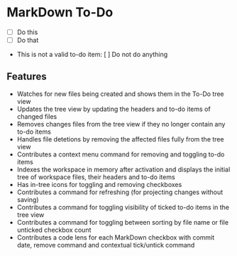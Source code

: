 # MarkDown To-Do

- [ ] Do this
- [ ] Do that
- This is not a valid to-do item: [ ] Do not do anything

## Features

- Watches for new files being created and shows them in the To-Do tree view
- Updates the tree view by updating the headers and to-do items of changed files
- Removes changes files from the tree view if they no longer contain any to-do items
- Handles file detetions by removing the affected files fully from the tree view
- Contributes a context menu command for removing and toggling to-do items
- Indexes the workspace in memory after activation and displays the initial tree of workspace files, their headers and to-do items
- Has in-tree icons for toggling and removing checkboxes
- Contributes a command for refreshing (for projecting changes without saving)
- Contributes a command for toggling visibility of ticked to-do items in the tree view
- Contributes a command for toggling between sorting by file name or file unticked checkbox count
- Contributes a code lens for each MarkDown checkbox with commit date, remove command and contextual tick/untick command
